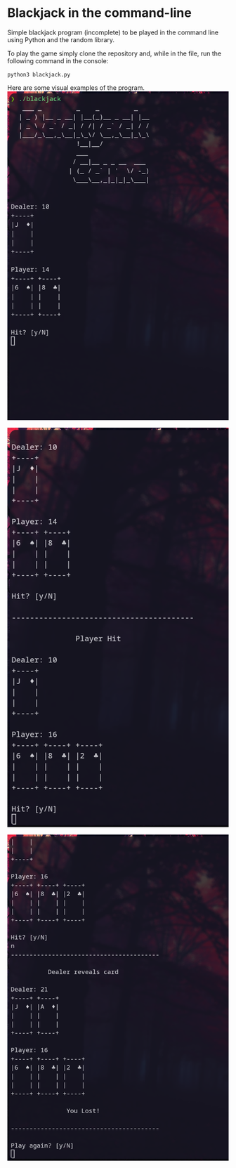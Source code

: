 # Blackjack in the command-line
Simple blackjack program (incomplete) to be played in the command line using Python and the random library.


To play the game simply clone the repository and, while in the file, run the following command in the console:
```
python3 blackjack.py
```



Here are some visual examples of the program.
![Example1](imgs/image1.png)

![Example2](imgs/image2.png)

![Example3](imgs/image3.png)




